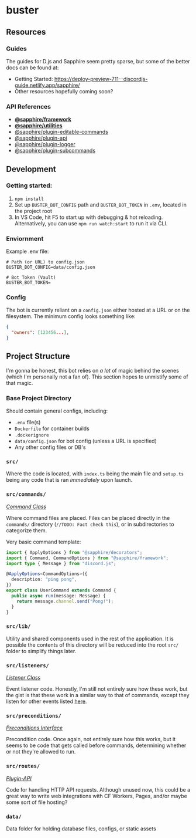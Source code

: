 # buster

## Resources

### Guides

The guides for D.js and Sapphire seem pretty sparse, but some of the better docs can be found at:

- Getting Started: https://deploy-preview-711--discordjs-guide.netlify.app/sapphire/
- Other resources hopefully coming soon?

### API References

- **[@sapphire/framework](https://sapphiredev.github.io/framework/)**
- **[@sapphire/utilities](https://sapphiredev.github.io/utilities/)**
- [@sapphire/plugin-editable-commands](https://sapphiredev.github.io/plugins/modules/_sapphire_plugin_editable_commands.html)
- [@sapphire/plugin-api](https://sapphiredev.github.io/plugins/modules/_sapphire_plugin_api.html)
- [@sapphire/plugin-logger](https://sapphiredev.github.io/plugins/modules/_sapphire_plugin_logger.html)
- [@sapphire/plugin-subcommands](https://sapphiredev.github.io/plugins/modules/_sapphire_plugin_subcommands.html)

## Development

### Getting started:

1. `npm install`
2. Set up `BUSTER_BOT_CONFIG` path and `BUSTER_BOT_TOKEN` in `.env`, located in the project root
3. In VS Code, hit F5 to start up with debugging & hot reloading. Alternatively, you can use `npm run watch:start` to run it via CLI.

### Enviornment

Example .env file:

```
# Path (or URL) to config.json
BUSTER_BOT_CONFIG=data/config.json

# Bot Token (Vault)
BUSTER_BOT_TOKEN=
```

### Config

The bot is currently reliant on a `config.json` either hosted at a URL or on the filesystem. The minimum config looks something like:

```json
{
  "owners": [123456...],
}
```

## Project Structure

I'm gonna be honest, this bot relies on _a lot_ of magic behind the scenes (which I'm personally not a fan of). This section hopes to unmistify some of that magic.

### Base Project Directory

Should contain general configs, including:

- `.env` file(s)
- `Dockerfile` for container builds
- `.dockerignore`
- `data/config.json` for bot config (unless a URL is specified)
- Any other config files or DB's

### `src/`

Where the code is located, with `index.ts` being the main file and `setup.ts` being any code that is ran _immediately_ upon launch.

### `src/commands/`

_[Command Class](https://sapphiredev.github.io/framework/classes/Command.html)_

Where command files are placed. Files can be placed directly in the `commands/` directory (`//TODO: Fact check this`), or in subdirectories to categorize them.

Very basic command template:

```ts
import { ApplyOptions } from "@sapphire/decorators";
import { Command, CommandOptions } from "@sapphire/framework";
import type { Message } from "discord.js";

@ApplyOptions<CommandOptions>({
  description: "ping pong",
})
export class UserCommand extends Command {
  public async run(message: Message) {
    return message.channel.send("Pong!");
  }
}
```

### `src/lib/`

Utility and shared components used in the rest of the application. It is possible the contents of this directory will be reduced into the root `src/` folder to simplify things later.

### `src/listeners/`

_[Listener Class](https://sapphiredev.github.io/framework/classes/Listener.html)_

Event listener code. Honestly, I'm still not entirely sure how these work, but the gist is that these work in a similar way to that of commands, except they listen for other events listed [here](https://sapphiredev.github.io/framework/modules.html#Events).

### `src/preconditions/`

_[Preconditions Interface](https://sapphiredev.github.io/framework/interfaces/Preconditions.html)_

Precondition code. Once again, not entirely sure how this works, but it seems to be code that gets called before commands, determining whether or not they're allowed to run.

### `src/routes/`

_[Plugin-API](https://sapphiredev.github.io/plugins/modules/_sapphire_plugin_api.html)_

Code for handling HTTP API requests. Although unused now, this could be a great way to write web integrations with CF Workers, Pages, and/or maybe some sort of file hosting?

### `data/`

Data folder for holding database files, configs, or static assets
